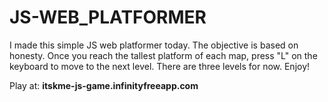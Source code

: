 # JS-WEB_PLATFORMER

I made this simple JS web platformer today. The objective is based on honesty. Once you reach the tallest platform of each map, press "L" on the keyboard to move to the next level. There are three levels for now. Enjoy!

Play at: **itskme-js-game.infinityfreeapp.com**




